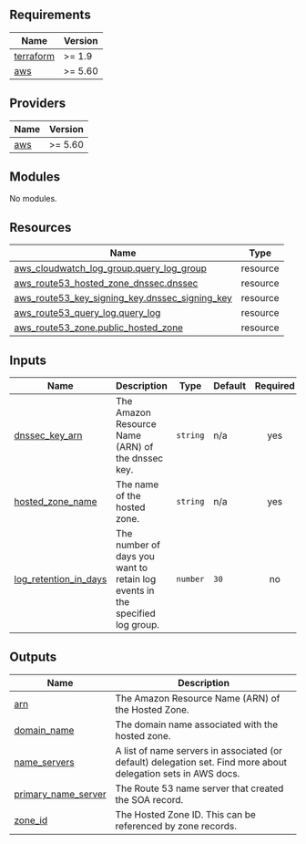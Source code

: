<!-- BEGIN_TF_DOCS -->
## Requirements

| Name | Version |
|------|---------|
| <a name="requirement_terraform"></a> [terraform](#requirement\_terraform) | >= 1.9 |
| <a name="requirement_aws"></a> [aws](#requirement\_aws) | >= 5.60 |

## Providers

| Name | Version |
|------|---------|
| <a name="provider_aws"></a> [aws](#provider\_aws) | >= 5.60 |

## Modules

No modules.

## Resources

| Name | Type |
|------|------|
| [aws_cloudwatch_log_group.query_log_group](https://registry.terraform.io/providers/hashicorp/aws/latest/docs/resources/cloudwatch_log_group) | resource |
| [aws_route53_hosted_zone_dnssec.dnssec](https://registry.terraform.io/providers/hashicorp/aws/latest/docs/resources/route53_hosted_zone_dnssec) | resource |
| [aws_route53_key_signing_key.dnssec_signing_key](https://registry.terraform.io/providers/hashicorp/aws/latest/docs/resources/route53_key_signing_key) | resource |
| [aws_route53_query_log.query_log](https://registry.terraform.io/providers/hashicorp/aws/latest/docs/resources/route53_query_log) | resource |
| [aws_route53_zone.public_hosted_zone](https://registry.terraform.io/providers/hashicorp/aws/latest/docs/resources/route53_zone) | resource |

## Inputs

| Name | Description | Type | Default | Required |
|------|-------------|------|---------|:--------:|
| <a name="input_dnssec_key_arn"></a> [dnssec\_key\_arn](#input\_dnssec\_key\_arn) | The Amazon Resource Name (ARN) of the dnssec key. | `string` | n/a | yes |
| <a name="input_hosted_zone_name"></a> [hosted\_zone\_name](#input\_hosted\_zone\_name) | The name of the hosted zone. | `string` | n/a | yes |
| <a name="input_log_retention_in_days"></a> [log\_retention\_in\_days](#input\_log\_retention\_in\_days) | The number of days you want to retain log events in the specified log group. | `number` | `30` | no |

## Outputs

| Name | Description |
|------|-------------|
| <a name="output_arn"></a> [arn](#output\_arn) | The Amazon Resource Name (ARN) of the Hosted Zone. |
| <a name="output_domain_name"></a> [domain\_name](#output\_domain\_name) | The domain name associated with the hosted zone. |
| <a name="output_name_servers"></a> [name\_servers](#output\_name\_servers) | A list of name servers in associated (or default) delegation set. Find more about delegation sets in AWS docs. |
| <a name="output_primary_name_server"></a> [primary\_name\_server](#output\_primary\_name\_server) | The Route 53 name server that created the SOA record. |
| <a name="output_zone_id"></a> [zone\_id](#output\_zone\_id) | The Hosted Zone ID. This can be referenced by zone records. |
<!-- END_TF_DOCS -->